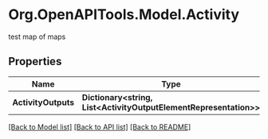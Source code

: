 # Org.OpenAPITools.Model.Activity
test map of maps

## Properties

Name | Type | Description | Notes
------------ | ------------- | ------------- | -------------
**ActivityOutputs** | **Dictionary&lt;string, List&lt;ActivityOutputElementRepresentation&gt;&gt;** |  | [optional] 

[[Back to Model list]](../README.md#documentation-for-models) [[Back to API list]](../README.md#documentation-for-api-endpoints) [[Back to README]](../README.md)

